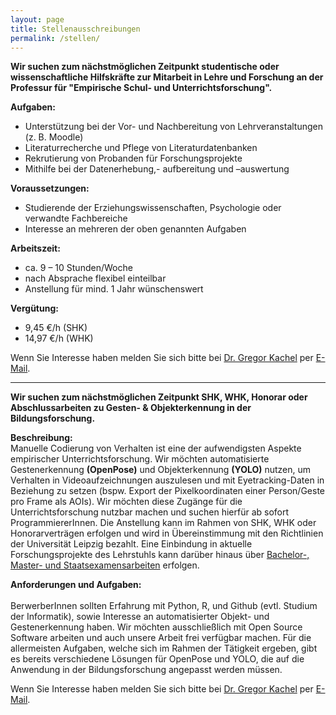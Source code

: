 ```yaml
---
layout: page
title: Stellenausschreibungen
permalink: /stellen/
---
```

**Wir suchen zum nächstmöglichen Zeitpunkt studentische oder wissenschaftliche Hilfskräfte zur Mitarbeit in Lehre und Forschung an der Professur für "Empirische Schul- und Unterrichtsforschung".**

**Aufgaben:**
*	Unterstützung bei der Vor- und Nachbereitung von Lehrveranstaltungen (z. B. Moodle)
*	Literaturrecherche und Pflege von Literaturdatenbanken
*	Rekrutierung von Probanden für Forschungsprojekte
*	Mithilfe bei der Datenerhebung,- aufbereitung und –auswertung

**Voraussetzungen:**	  
*	Studierende der Erziehungswissenschaften, Psychologie oder verwandte Fachbereiche
*	Interesse an mehreren der oben genannten Aufgaben
 
**Arbeitszeit:**	  
*	ca. 9 – 10 Stunden/Woche
* nach Absprache flexibel einteilbar
*	Anstellung für mind. 1 Jahr wünschenswert

**Vergütung:**	  
* 9,45 €/h (SHK) 
* 14,97 €/h (WHK)
 
Wenn Sie Interesse haben melden Sie sich bitte bei <a href="https://empschul-leipzig.github.io/team#Kachel">Dr. Gregor Kachel</a> per <a href="mailto:gregor.kachel@uni-leipzig.de">E-Mail</a>.

***

**Wir suchen zum nächstmöglichen Zeitpunkt SHK, WHK, Honorar oder Abschlussarbeiten zu Gesten- & Objekterkennung in der Bildungsforschung.**

**Beschreibung:**<br> 
Manuelle Codierung von Verhalten ist eine der aufwendigsten Aspekte empirischer Unterrichtsforschung. Wir möchten automatisierte Gestenerkennung **(OpenPose)** und Objekterkennung **(YOLO)** nutzen, um Verhalten in Videoaufzeichnungen auszulesen und mit Eyetracking-Daten in Beziehung zu setzen (bspw. Export der Pixelkoordinaten einer Person/Geste pro Frame als AOIs). Wir möchten diese Zugänge für die Unterrichtsforschung nutzbar machen und suchen hierfür ab sofort ProgrammiererInnen. Die Anstellung kann im Rahmen von SHK, WHK oder Honorarverträgen erfolgen und wird in Übereinstimmung mit den Richtlinien der Universität Leipzig bezahlt. Eine Einbindung in aktuelle Forschungsprojekte des Lehrstuhls kann darüber hinaus über <a href="https://empschul-leipzig.github.io/arbeiten/">Bachelor-, Master- und Staatsexamensarbeiten</a> erfolgen. 

**Anforderungen und Aufgaben:**<br>  
BerwerberInnen sollten Erfahrung mit Python, R, und Github (evtl. Studium der Informatik), sowie Interesse an automatisierter Objekt- und Gestenerkennung haben. Wir möchten ausschließlich mit Open Source Software arbeiten und auch unsere Arbeit frei verfügbar machen. Für die allermeisten Aufgaben, welche sich im Rahmen der Tätigkeit ergeben, gibt es bereits verschiedene Lösungen für OpenPose und YOLO, die auf die Anwendung in der Bildungsforschung angepasst werden müssen.

Wenn Sie Interesse haben melden Sie sich bitte bei <a href="https://empschul-leipzig.github.io/team#Kachel">Dr. Gregor Kachel</a> per <a href="mailto:gregor.kachel@uni-leipzig.de">E-Mail</a>.

